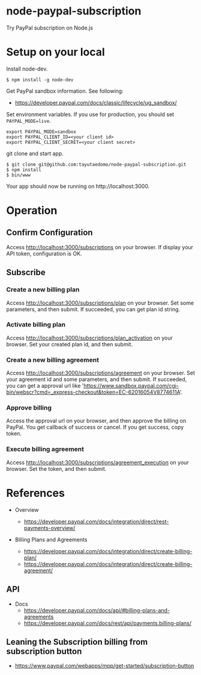 # node-paypal-subscription
Try PayPal subscription on Node.js

# Setup on your local
Install node-dev.
```
$ npm install -g node-dev
```

Get PayPal sandbox information. See following:
- https://developer.paypal.com/docs/classic/lifecycle/ug_sandbox/

Set environment variables.
If you use for production, you should set `PAYPAL_MODE=live`.
```
export PAYPAL_MODE=sandbox
export PAYPAL_CLIENT_ID=<your client id>
export PAYPAL_CLIENT_SECRET=<your client secret>
```

git clone and start app.
```
$ git clone git@github.com:tayutaedomo/node-paypal-subscription.git
$ npm install
$ bin/www
```
Your app should now be running on http://localhost:3000.


# Operation
## Confirm Configuration
Access [http://localhost:3000/subscriptions](http://localhost:3000/subscriptions) on your browser.
If display your API token, configuration is OK.

## Subscribe
### Create a new billing plan
Access [http://localhost:3000/subscriptions/plan](http://localhost:3000/subscriptions/plan) on your browser.
Set some parameters, and then submit.
If succeeded, you can get plan id string.

### Activate billing plan
Access [http://localhost:3000/subscriptions/plan_activation](http://localhost:3000/subscriptions/plan_activation) on your browser.
Set your created plan id, and then submit.

### Create a new billing agreement
Access [http://localhost:3000/subscriptions/agreement](http://localhost:3000/subscriptions/agreement) on your browser.
Set your agreement id and some parameters, and then submit.
If succeeded, you can get a approval url like 'https://www.sandbox.paypal.com/cgi-bin/webscr?cmd=_express-checkout&token=EC-62016054V8774611A'.

### Approve billing
Access the approval url on your browser, and then approve the billing on PayPal.
You get callback of success or cancel.
If you get success, copy token.

### Execute billing agreement
Access [http://localhost:3000/subscriptions/agreement_execution](http://localhost:3000/subscriptions/agreement_execution) on your browser.
Set the token, and then submit.


# References
- Overview
  - https://developer.paypal.com/docs/integration/direct/rest-payments-overview/

- Billing Plans and Agreements
  - https://developer.paypal.com/docs/integration/direct/create-billing-plan/
  - https://developer.paypal.com/docs/integration/direct/create-billing-agreement/

## API
- Docs
  - https://developer.paypal.com/docs/api/#billing-plans-and-agreements
  - https://developer.paypal.com/docs/rest/api/payments.billing-plans/

## Leaning the Subscription billing from subscription button
- https://www.paypal.com/webapps/mpp/get-started/subscription-button

